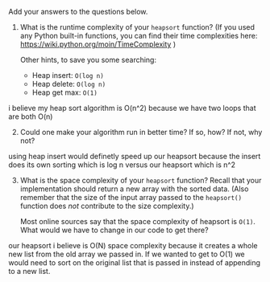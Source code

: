 Add your answers to the questions below.

1. What is the runtime complexity of your `heapsort` function? (If you used any
   Python built-in functions, you can find their time complexities here:
   https://wiki.python.org/moin/TimeComplexity )

   Other hints, to save you some searching:

   - Heap insert: `O(log n)`
   - Heap delete: `O(log n)`
   - Heap get max: `O(1)`

i believe my heap sort algorithm is O(n^2) because we have two loops that are both O(n)

2. Could one make your algorithm run in better time? If so, how? If not, why
   not?

using heap insert would definetly speed up our heapsort because the insert does its own sorting which is log n versus our heapsort which is n^2

3. What is the space complexity of your `heapsort` function? Recall that your
   implementation should return a new array with the sorted data. (Also remember
   that the size of the input array passed to the `heapsort()` function does
   _not_ contribute to the size complexity.)

   Most online sources say that the space complexity of heapsort is `O(1)`. What
   would we have to change in our code to get there?

our heapsort i believe is O(N) space complexity because it creates a whole new list from the old array we passed in. If we wanted to get to O(1) we would need to sort on the original list that is passed in instead of appending to a new list.

